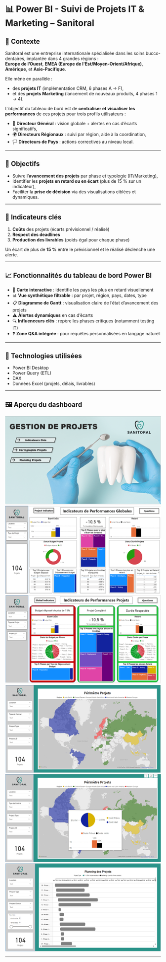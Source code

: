 # 📊 Power BI - Suivi de Projets IT & Marketing – Sanitoral

## 🏢 Contexte

Sanitoral est une entreprise internationale spécialisée dans les soins bucco-dentaires, implantée dans 4 grandes régions :  
**Europe de l’Ouest**, **EMEA (Europe de l'Est/Moyen-Orient/Afrique)**, **Amérique**, et **Asie-Pacifique**.

Elle mène en parallèle :
- des **projets IT** (implémentation CRM, 6 phases A → F),
- et des **projets Marketing** (lancement de nouveaux produits, 4 phases 1 → 4).

L’objectif du tableau de bord est de **centraliser et visualiser les performances** de ces projets pour trois profils utilisateurs :
- 👤 **Directeur Général** : vision globale + alertes en cas d’écarts significatifs,
- 🌍 **Directeurs Régionaux** : suivi par région, aide à la coordination,
- 🏳️ **Directeurs de Pays** : actions correctives au niveau local.

---

## 🎯 Objectifs

- Suivre l’**avancement des projets** par phase et typologie (IT/Marketing),
- Identifier les **projets en retard ou en écart** (plus de 15 % sur un indicateur),
- Faciliter la **prise de décision** via des visualisations ciblées et dynamiques.

---

## 📌 Indicateurs clés

1. **Coûts** des projets (écarts prévisionnel / réalisé)  
2. **Respect des deadlines**  
3. **Production des livrables** (poids égal pour chaque phase)

Un écart de plus de **15 %** entre le prévisionnel et le réalisé déclenche une alerte.

---

## 📈 Fonctionnalités du tableau de bord Power BI

- 🧭 **Carte interactive** : identifie les pays les plus en retard visuellement
- 📊 **Vue synthétique filtrable** : par projet, région, pays, dates, type
- 📋 **Diagramme de Gantt** : visualisation claire de l’état d’avancement des projets
- ⚠️ **Alertes dynamiques** en cas d’écarts
- 🔍 **Influenceurs clés** : repère les phases critiques (notamment testing IT)
- ❓ **Zone Q&A intégrée** : pour requêtes personnalisées en langage naturel

---

## 📌 Technologies utilisées

- Power BI Desktop
- Power Query (ETL)
- DAX
- Données Excel (projets, délais, livrables)

---

## 🖼️ Aperçu du dashboard

![Page d'accueil](images/1_page_accueil_tableau_de_bord.png)
![Indicateurs Globaux](images/2_indicateurs_performances_globales.png)
![Indicateurs Ciblés](images/3_suivi_depassements_projets.png)
![Carte Projets](images/4_carte_perimetre_projets.png)
![Infobulle Détail Carte Projets](images/5_infobulle_projets_regions_planisphere.png)
![Diagramme de Gantt](images/6_gestion_projet_gantt.png)

---
